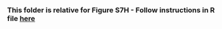 ### This folder is relative for Figure S7H - Follow instructions in R file [here](https://github.com/dvalenzano/FigS7H/blob/master/Suppressed_recombination.R)
